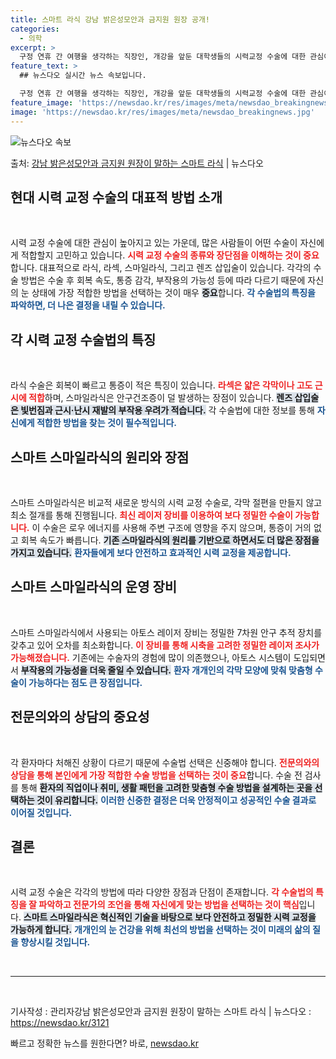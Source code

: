 ```yaml
---
title: 스마트 라식 강남 밝은성모안과 금지원 원장 공개!
categories:
  - 의학
excerpt: >
  구정 연휴 간 여행을 생각하는 직장인, 개강을 앞둔 대학생들의 시력교정 수술에 대한 관심이 높아지고 있는 시…
feature_text: >
  ## 뉴스다오 실시간 뉴스 속보입니다.

  구정 연휴 간 여행을 생각하는 직장인, 개강을 앞둔 대학생들의 시력교정 수술에 대한 관심이 높아지고 있는 시…
feature_image: 'https://newsdao.kr/res/images/meta/newsdao_breakingnews.jpg'
image: 'https://newsdao.kr/res/images/meta/newsdao_breakingnews.jpg'
---
```


![뉴스다오 속보](https://newsdao.kr/res/images/meta/newsdao_breakingnews.jpg)

<p>출처: <a href="https://newsdao.kr/3121" rel="dofollow">강남 밝은성모안과 금지원 원장이 말하는 스마트 라식</a> | 뉴스다오</p>

<h2 data-ke-size="size26">현대 시력 교정 수술의 대표적 방법 소개</h2>

<p data-ke-size="size16">&nbsp;</p>

시력 교정 수술에 대한 관심이 높아지고 있는 가운데, 많은 사람들이 어떤 수술이 자신에게 적합할지 고민하고 있습니다. <b><span style="color: #ee2323;">시력 교정 수술의 종류와 장단점을 이해하는 것이 중요</span></b>합니다. 대표적으로 라식, 라섹, 스마일라식, 그리고 렌즈 삽입술이 있습니다. 각각의 수술 방법은 수술 후 회복 속도, 통증 감각, 부작용의 가능성 등에 따라 다르기 때문에 자신의 눈 상태에 가장 적합한 방법을 선택하는 것이 매우 <b><span style="background-color: #21538527;">중요</span></b>합니다. <b><span style="color: #1a5490;">각 수술법의 특징을 파악하면, 더 나은 결정을 내릴 수 있습니다.</span></b>

<h2 data-ke-size="size26">각 시력 교정 수술법의 특징</h2>

<p data-ke-size="size16">&nbsp;</p>

라식 수술은 회복이 빠르고 통증이 적은 특징이 있습니다. <b><span style="color: #ee2323;">라섹은 얇은 각막이나 고도 근시에 적합</span></b>하며, 스마일라식은 안구건조증이 덜 발생하는 장점이 있습니다. <b><span style="background-color: #21538527;">렌즈 삽입술은 빛번짐과 근시·난시 재발의 부작용 우려가 적습니다.</span></b> 각 수술법에 대한 정보를 통해 <b><span style="color: #1a5490;">자신에게 적합한 방법을 찾는 것이 필수적입니다.</span></b>

<h2 data-ke-size="size26">스마트 스마일라식의 원리와 장점</h2>

<p data-ke-size="size16">&nbsp;</p>

스마트 스마일라식은 비교적 새로운 방식의 시력 교정 수술로, 각막 절편을 만들지 않고 최소 절개를 통해 진행됩니다. <b><span style="color: #ee2323;">최신 레이저 장비를 이용하여 보다 정밀한 수술이 가능합니다.</span></b> 이 수술은 로우 에너지를 사용해 주변 구조에 영향을 주지 않으며, 통증이 거의 없고 회복 속도가 빠릅니다. <b><span style="background-color: #21538527;">기존 스마일라식의 원리를 기반으로 하면서도 더 많은 장점을 가지고 있습니다.</span></b> <b><span style="color: #1a5490;">환자들에게 보다 안전하고 효과적인 시력 교정을 제공합니다.</span></b>

<h2 data-ke-size="size26">스마트 스마일라식의 운영 장비</h2>

<p data-ke-size="size16">&nbsp;</p>

스마트 스마일라식에서 사용되는 아토스 레이저 장비는 정밀한 7차원 안구 추적 장치를 갖추고 있어 오차를 최소화합니다. <b><span style="color: #ee2323;">이 장비를 통해 시축을 고려한 정밀한 레이저 조사가 가능해졌습니다.</span></b> 기존에는 수술자의 경험에 많이 의존했으나, 아토스 시스템이 도입되면서 <b><span style="background-color: #21538527;">부작용의 가능성을 더욱 줄일 수 있습니다.</span></b> <b><span style="color: #1a5490;">환자 개개인의 각막 모양에 맞춰 맞춤형 수술이 가능하다는 점도 큰 장점입니다.</span></b>

<h2 data-ke-size="size26">전문의와의 상담의 중요성</h2>

<p data-ke-size="size16">&nbsp;</p>

각 환자마다 처해진 상황이 다르기 때문에 수술법 선택은 신중해야 합니다. <b><span style="color: #ee2323;">전문의와의 상담을 통해 본인에게 가장 적합한 수술 방법을 선택하는 것이 중요</span></b>합니다. 수술 전 검사를 통해 <b><span style="background-color: #21538527;">환자의 직업이나 취미, 생활 패턴을 고려한 맞춤형 수술 방법을 설계하는 곳을 선택하는 것이 유리합니다.</span></b> <b><span style="color: #1a5490;">이러한 신중한 결정은 더욱 안정적이고 성공적인 수술 결과로 이어질 것입니다.</span></b>

<h2 data-ke-size="size26">결론</h2>

<p data-ke-size="size16">&nbsp;</p>

시력 교정 수술은 각각의 방법에 따라 다양한 장점과 단점이 존재합니다. <b><span style="color: #ee2323;">각 수술법의 특징을 잘 파악하고 전문가의 조언을 통해 자신에게 맞는 방법을 선택하는 것이 핵심</span></b>입니다. <b><span style="background-color: #21538527;">스마트 스마일라식은 혁신적인 기술을 바탕으로 보다 안전하고 정밀한 시력 교정을 가능하게 합니다.</span></b> <b><span style="color: #1a5490;">개개인의 눈 건강을 위해 최선의 방법을 선택하는 것이 미래의 삶의 질을 향상시킬 것입니다.</span></b>

<p data-ke-size="size16">&nbsp;</p>

<hr>

<p data-ke-size="size16">&nbsp;</p>

기사작성 : 관리자강남 밝은성모안과 금지원 원장이 말하는 스마트 라식 | 뉴스다오  : <a href="https://newsdao.kr/3121">https://newsdao.kr/3121</a> 

빠르고 정확한 뉴스를 원한다면? 바로, <a href="https://newsdao.kr" rel="dofollow">newsdao.kr</a>


